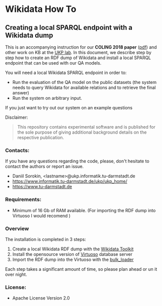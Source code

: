 # Wikidata How To
## Creating a local SPARQL endpoint with a Wikidata dump

This is an accompanying instruction for our **COLING 2018 paper** ([pdf](http://aclweb.org/anthology/C18-1280)) and other work on KB at the [UKP lab](https://www.informatik.tu-darmstadt.de/ukp/ukp_home/). 
In this document, we describe step by step how to create an RDF dump of Wikidata and install a local SPARQL endpoint that can be used with our QA models.

You will need a local Wikidata SPARQL endpoint in order to:
- Run the evaluation of the QA model on the public datasets (the system needs to query Wikidata for available relations and to retrieve the final answer)
- Run the system on arbitrary input.

If you just want to try out our system on an example questions 

Disclaimer:
> This repository contains experimental software and is published for the sole purpose of giving additional background details on the respective publication.

 
 
### Contacts:
If you have any questions regarding the code, please, don't hesitate to contact the authors or report an issue.
  * Daniil Sorokin, \<lastname\>@ukp.informatik.tu-darmstadt.de
  * https://www.informatik.tu-darmstadt.de/ukp/ukp_home/
  * https://www.tu-darmstadt.de

### Requirements:
* Minimum of 16 Gb of RAM available. (For importing the RDF dump into Virtuoso I would recomend ) 

### Overview

The installation is completed in 3 steps:
1. Create a local Wikidata RDF dump with the [Wikidata Toolkit](https://www.mediawiki.org/wiki/Wikidata_Toolkit/Client)
2. Install the opensource version of [Virtuoso](http://vos.openlinksw.com/owiki/wiki/VOS/VOSDownload) database server
3. Import the RDF dump into the Virtuoso with the [bulk_loader](http://vos.openlinksw.com/owiki/wiki/VOS/VirtBulkRDFLoader)

Each step takes a significant amount of time, so please plan ahead or un it over night.


### License:
* Apache License Version 2.0
